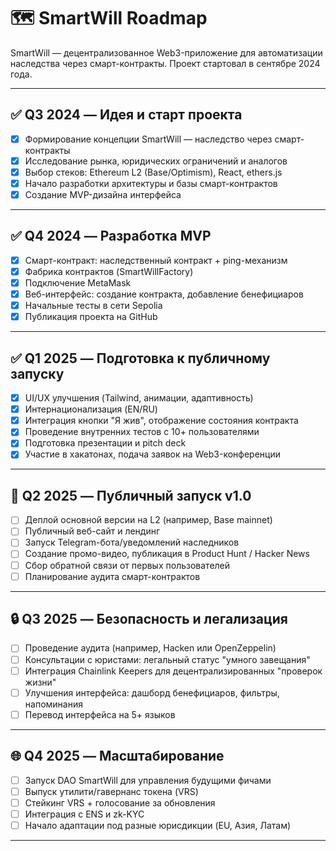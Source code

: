 # 🗺️ SmartWill Roadmap

SmartWill — децентрализованное Web3-приложение для автоматизации наследства через смарт-контракты. Проект стартовал в сентябре 2024 года.

---

## ✅ Q3 2024 — Идея и старт проекта
- [x] Формирование концепции SmartWill — наследство через смарт-контракты  
- [x] Исследование рынка, юридических ограничений и аналогов  
- [x] Выбор стеков: Ethereum L2 (Base/Optimism), React, ethers.js  
- [x] Начало разработки архитектуры и базы смарт-контрактов  
- [x] Создание MVP-дизайна интерфейса  

---

## ✅ Q4 2024 — Разработка MVP
- [x] Смарт-контракт: наследственный контракт + ping-механизм  
- [x] Фабрика контрактов (SmartWillFactory)  
- [x] Подключение  MetaMask  
- [x] Веб-интерфейс: создание контракта, добавление бенефициаров  
- [x] Начальные тесты в сети Sepolia  
- [x] Публикация проекта на GitHub  

---

## ✅ Q1 2025 — Подготовка к публичному запуску
- [x] UI/UX улучшения (Tailwind, анимации, адаптивность)  
- [x] Интернационализация (EN/RU)  
- [x] Интеграция кнопки "Я жив", отображение состояния контракта  
- [x] Проведение внутренних тестов с 10+ пользователями  
- [x] Подготовка презентации и pitch deck  
- [x] Участие в хакатонах, подача заявок на Web3-конференции  

---

## 🚀 Q2 2025 — Публичный запуск v1.0
- [ ] Деплой основной версии на L2 (например, Base mainnet)  
- [ ] Публичный веб-сайт и лендинг  
- [ ] Запуск Telegram-бота/уведомлений наследников  
- [ ] Создание промо-видео, публикация в Product Hunt / Hacker News  
- [ ] Сбор обратной связи от первых пользователей  
- [ ] Планирование аудита смарт-контрактов  

---

## 🔒 Q3 2025 — Безопасность и легализация
- [ ] Проведение аудита (например, Hacken или OpenZeppelin)  
- [ ] Консультации с юристами: легальный статус "умного завещания"  
- [ ] Интеграция Chainlink Keepers для децентрализированных "проверок жизни"  
- [ ] Улучшения интерфейса: дашборд бенефициаров, фильтры, напоминания  
- [ ] Перевод интерфейса на 5+ языков  

---

## 🌐 Q4 2025 — Масштабирование
- [ ] Запуск DAO SmartWill для управления будущими фичами  
- [ ] Выпуск утилити/гавернанс токена (VRS)  
- [ ] Стейкинг VRS + голосование за обновления  
- [ ] Интеграция с ENS и zk-KYC  
- [ ] Начало адаптации под разные юрисдикции (EU, Азия, Латам)  

---